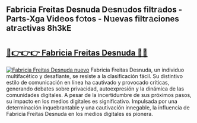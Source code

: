 ## Fabricia Freitas Desnuda D𝚎sn𝚞dos filtr𝚊dos - Parts-Xga Vid𝚎os f𝚘tos - N𝚞evas filtr𝚊ciones atr𝚊ctivas 8h3kE

# <h2><a href="http://mb6qro.tromn.icu/?c=Fabricia+Freitas+Desnuda">🔗👉👉👉 Fabricia Freitas Desnuda 🔗🔗</a></h2>

[![Fabricia Freitas Desnuda nuevo](https://i.imgur.com/pEAQMta.gif)](http://mb6qro.tromn.icu/?c=Fabricia+Freitas+Desnuda)
Fabricia Freitas Desnuda, un individuo multifacético y desafiante, se resiste a la clasificación fácil. Su distintivo estilo de comunicación en línea ha cautivado y provocado críticas, generando debates sobre privacidad, autoexpresión y la dinámica de las comunidades digitales. A pesar de la incertidumbre de sus próximos pasos, su impacto en los medios digitales es significativo. Impulsada por una determinación inquebrantable y una cautivación innegable, la influencia de Fabricia Freitas Desnuda en los medios digitales es pionera.

